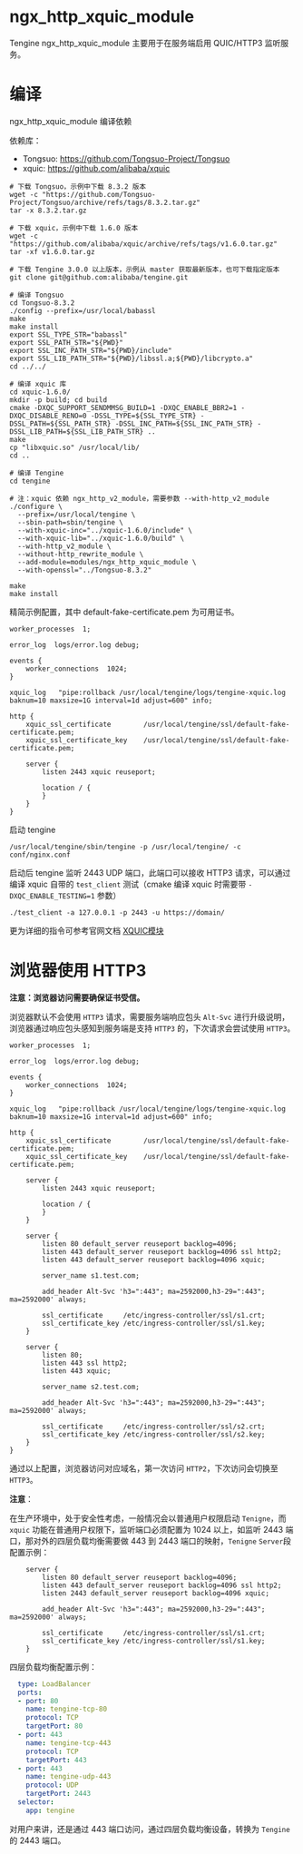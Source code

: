 # ngx_http_xquic_module

Tengine ngx_http_xquic_module 主要用于在服务端启用 QUIC/HTTP3 监听服务。

# 编译

ngx_http_xquic_module 编译依赖

依赖库：

* Tongsuo: https://github.com/Tongsuo-Project/Tongsuo
* xquic: https://github.com/alibaba/xquic

```shell
# 下载 Tongsuo，示例中下载 8.3.2 版本
wget -c "https://github.com/Tongsuo-Project/Tongsuo/archive/refs/tags/8.3.2.tar.gz"
tar -x 8.3.2.tar.gz

# 下载 xquic，示例中下载 1.6.0 版本
wget -c "https://github.com/alibaba/xquic/archive/refs/tags/v1.6.0.tar.gz"
tar -xf v1.6.0.tar.gz

# 下载 Tengine 3.0.0 以上版本，示例从 master 获取最新版本，也可下载指定版本
git clone git@github.com:alibaba/tengine.git

# 编译 Tongsuo
cd Tongsuo-8.3.2
./config --prefix=/usr/local/babassl
make
make install
export SSL_TYPE_STR="babassl"
export SSL_PATH_STR="${PWD}"
export SSL_INC_PATH_STR="${PWD}/include"
export SSL_LIB_PATH_STR="${PWD}/libssl.a;${PWD}/libcrypto.a"
cd ../../

# 编译 xquic 库
cd xquic-1.6.0/
mkdir -p build; cd build
cmake -DXQC_SUPPORT_SENDMMSG_BUILD=1 -DXQC_ENABLE_BBR2=1 -DXQC_DISABLE_RENO=0 -DSSL_TYPE=${SSL_TYPE_STR} -DSSL_PATH=${SSL_PATH_STR} -DSSL_INC_PATH=${SSL_INC_PATH_STR} -DSSL_LIB_PATH=${SSL_LIB_PATH_STR} ..
make
cp "libxquic.so" /usr/local/lib/
cd ..

# 编译 Tengine
cd tengine

# 注：xquic 依赖 ngx_http_v2_module，需要参数 --with-http_v2_module
./configure \
  --prefix=/usr/local/tengine \
  --sbin-path=sbin/tengine \
  --with-xquic-inc="../xquic-1.6.0/include" \
  --with-xquic-lib="../xquic-1.6.0/build" \
  --with-http_v2_module \
  --without-http_rewrite_module \
  --add-module=modules/ngx_http_xquic_module \
  --with-openssl="../Tongsuo-8.3.2"

make
make install
```

精简示例配置，其中 default-fake-certificate.pem 为可用证书。

```nginx
worker_processes  1;

error_log  logs/error.log debug;

events {
    worker_connections  1024;
}

xquic_log   "pipe:rollback /usr/local/tengine/logs/tengine-xquic.log baknum=10 maxsize=1G interval=1d adjust=600" info;

http {
    xquic_ssl_certificate        /usr/local/tengine/ssl/default-fake-certificate.pem;
    xquic_ssl_certificate_key    /usr/local/tengine/ssl/default-fake-certificate.pem;

    server {
        listen 2443 xquic reuseport;

        location / {
        }
    }
}
```

启动 tengine

```shell
/usr/local/tengine/sbin/tengine -p /usr/local/tengine/ -c conf/nginx.conf
```

启动后 tengine 监听 2443 UDP 端口，此端口可以接收 HTTP3 请求，可以通过编译 xquic 自带的 `test_client` 测试（cmake 编译 xquic 时需要带 `-DXQC_ENABLE_TESTING=1` 参数）

```shell
./test_client -a 127.0.0.1 -p 2443 -u https://domain/
```

更为详细的指令可参考官网文档 [XQUIC模块](http://tengine.taobao.org/document_cn/xquic_cn.html)

# 浏览器使用 HTTP3

**注意：浏览器访问需要确保证书受信。**

浏览器默认不会使用 `HTTP3` 请求，需要服务端响应包头 `Alt-Svc` 进行升级说明，浏览器通过响应包头感知到服务端是支持 `HTTP3` 的，下次请求会尝试使用 `HTTP3`。

```nginx
worker_processes  1;

error_log  logs/error.log debug;

events {
    worker_connections  1024;
}

xquic_log   "pipe:rollback /usr/local/tengine/logs/tengine-xquic.log baknum=10 maxsize=1G interval=1d adjust=600" info;

http {
    xquic_ssl_certificate        /usr/local/tengine/ssl/default-fake-certificate.pem;
    xquic_ssl_certificate_key    /usr/local/tengine/ssl/default-fake-certificate.pem;

    server {
        listen 2443 xquic reuseport;

        location / {
        }
    }

    server {
        listen 80 default_server reuseport backlog=4096;
        listen 443 default_server reuseport backlog=4096 ssl http2;
        listen 443 default_server reuseport backlog=4096 xquic;

        server_name s1.test.com;

        add_header Alt-Svc 'h3=":443"; ma=2592000,h3-29=":443"; ma=2592000' always;

        ssl_certificate     /etc/ingress-controller/ssl/s1.crt;
        ssl_certificate_key /etc/ingress-controller/ssl/s1.key;
    }

    server {
        listen 80;
        listen 443 ssl http2;
        listen 443 xquic;

        server_name s2.test.com;

        add_header Alt-Svc 'h3=":443"; ma=2592000,h3-29=":443"; ma=2592000' always;

        ssl_certificate     /etc/ingress-controller/ssl/s2.crt;
        ssl_certificate_key /etc/ingress-controller/ssl/s2.key;
    }
}
```

通过以上配置，浏览器访问对应域名，第一次访问 `HTTP2`，下次访问会切换至 `HTTP3`。

**注意**：

在生产环境中，处于安全性考虑，一般情况会以普通用户权限启动 `Tenigne`，而 `xquic` 功能在普通用户权限下，监听端口必须配置为 1024 以上，如监听 2443 端口，那对外的四层负载均衡需要做 443 到 2443 端口的映射，`Tenigne` `Server`段配置示例：

```nginx
    server {
        listen 80 default_server reuseport backlog=4096;
        listen 443 default_server reuseport backlog=4096 ssl http2;
        listen 2443 default_server reuseport backlog=4096 xquic;

        add_header Alt-Svc 'h3=":443"; ma=2592000,h3-29=":443"; ma=2592000' always;

        ssl_certificate     /etc/ingress-controller/ssl/s1.crt;
        ssl_certificate_key /etc/ingress-controller/ssl/s1.key;
    }
```

四层负载均衡配置示例：

```yaml
  type: LoadBalancer
  ports:
  - port: 80
    name: tengine-tcp-80
    protocol: TCP
    targetPort: 80
  - port: 443
    name: tengine-tcp-443
    protocol: TCP
    targetPort: 443
  - port: 443
    name: tengine-udp-443
    protocol: UDP
    targetPort: 2443
  selector:
    app: tengine
```

对用户来讲，还是通过 443 端口访问，通过四层负载均衡设备，转换为 `Tengine` 的 2443 端口。
